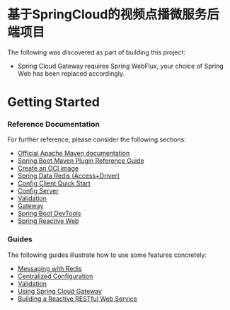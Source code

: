 # 基于SpringCloud的视频点播微服务后端项目

The following was discovered as part of building this project:

* Spring Cloud Gateway requires Spring WebFlux, your choice of Spring Web has been replaced accordingly.

# Getting Started

### Reference Documentation

For further reference, please consider the following sections:

* [Official Apache Maven documentation](https://maven.apache.org/guides/index.html)
* [Spring Boot Maven Plugin Reference Guide](https://docs.spring.io/spring-boot/docs/3.1.2/maven-plugin/reference/html/)
* [Create an OCI image](https://docs.spring.io/spring-boot/docs/3.1.2/maven-plugin/reference/html/#build-image)
* [Spring Data Redis (Access+Driver)](https://docs.spring.io/spring-boot/docs/3.1.2/reference/htmlsingle/#data.nosql.redis)
* [Config Client Quick Start](https://docs.spring.io/spring-cloud-config/docs/current/reference/html/#_client_side_usage)
* [Config Server](https://docs.spring.io/spring-cloud-config/docs/current/reference/html/#_spring_cloud_config_server)
* [Validation](https://docs.spring.io/spring-boot/docs/3.1.2/reference/htmlsingle/#io.validation)
* [Gateway](https://docs.spring.io/spring-cloud-gateway/docs/current/reference/html/)
* [Spring Boot DevTools](https://docs.spring.io/spring-boot/docs/3.1.2/reference/htmlsingle/#using.devtools)
* [Spring Reactive Web](https://docs.spring.io/spring-boot/docs/3.1.2/reference/htmlsingle/#web.reactive)

### Guides

The following guides illustrate how to use some features concretely:

* [Messaging with Redis](https://spring.io/guides/gs/messaging-redis/)
* [Centralized Configuration](https://spring.io/guides/gs/centralized-configuration/)
* [Validation](https://spring.io/guides/gs/validating-form-input/)
* [Using Spring Cloud Gateway](https://github.com/spring-cloud-samples/spring-cloud-gateway-sample)
* [Building a Reactive RESTful Web Service](https://spring.io/guides/gs/reactive-rest-service/)


